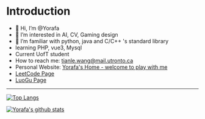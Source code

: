 # Introduction
- 👋 Hi, I’m @Yorafa
- 👀 I’m interested in AI, CV, Gaming design
- 🌱 I’m familiar with python, java and C/C++ 's standard library
- learning PHP, vue3, Mysql
- Current UofT student
- How to reach me: tianle.wang@mail.utronto.ca
- Personal Website: [Yorafa's Home - welcome to play with me](https://yorafa.com/)
- [LeetCode Page](https://leetcode.com/Yorafa/) 
- [LuoGu Page](https://www.luogu.com.cn/user/708598)
---

[![Top Langs](https://github-readme-stats.vercel.app/api/top-langs/?username=Yorafa)](https://github.com/anuraghazra/github-readme-stats)

[![Yorafa's github stats](https://github-readme-stats.vercel.app/api?username=Yorafa&show_icons=true&theme=tokyonight)](https://github.com/anuraghazra/github-readme-stats)
